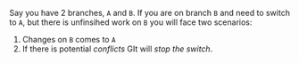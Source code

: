 Say you have 2 branches, `A` and `B`. If you are on branch `B` and need to switch to `A`, but there is unfinsihed work on `B` you will face two scenarios:
1. Changes on `B` comes to `A`
2. If there is potential *conflicts* GIt will *stop the switch*.